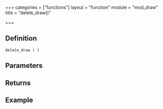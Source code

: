 +++
categories = ["functions"]
layout = "function"
module = "mod_draw"
title = "delete_draw()"

+++

## Definition

    delete_draw ( )

## Parameters

## Returns

## Example
